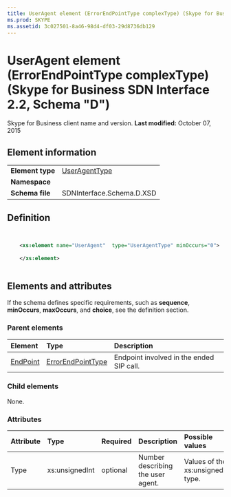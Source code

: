 ```yaml
---
title: UserAgent element (ErrorEndPointType complexType) (Skype for Business SDN Interface 2.2, Schema "D")
ms.prod: SKYPE
ms.assetid: 3c027501-8a46-98d4-df03-29d8736db129
---
```



# UserAgent element (ErrorEndPointType complexType) (Skype for Business SDN Interface 2.2, Schema "D")
Skype for Business client name and version. 
 **Last modified:** October 07, 2015
  
    
    


## Element information


|||
|:-----|:-----|
|**Element type**| [UserAgentType](useragenttype-complextype.md)|
|**Namespace**||
|**Schema file**|SDNInterface.Schema.D.XSD |
   

## Definition


```XML


    <xs:element name="UserAgent"  type="UserAgentType" minOccurs="0">
    
    </xs:element>
  
```


## Elements and attributes

If the schema defines specific requirements, such as **sequence**, **minOccurs**, **maxOccurs**, and **choice**, see the definition section. 
  
    
    

### Parent elements



|**Element**|**Type**|**Description**|
|:-----|:-----|:-----|
| [EndPoint](endpoint-element-errortype-complextype-1.md)| [ErrorEndPointType](errorendpointtype-complextype.md)|Endpoint involved in the ended SIP call. |
   

### Child elements

None. 
  
    
    

### Attributes



|**Attribute**|**Type**|**Required**|**Description**|**Possible values**|
|:-----|:-----|:-----|:-----|:-----|
|Type |xs:unsignedInt |optional |Number describing the user agent. |Values of the xs:unsignedInt type. |
   

